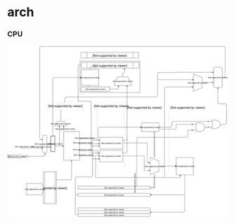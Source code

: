 # arch

### CPU
![CPU architecture](https://raw.githubusercontent.com/Corey-Maler/simple_SoC/master/docs/ALU.svg)
